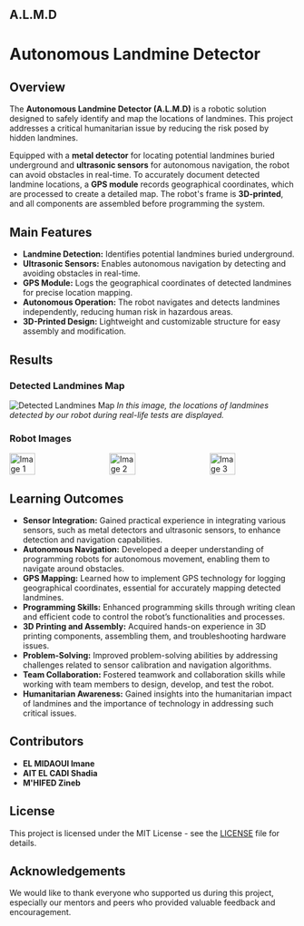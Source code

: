 ## A.L.M.D
# Autonomous Landmine Detector 

## Overview
The **Autonomous Landmine Detector (A.L.M.D)** is a robotic solution designed to safely identify and map the locations of landmines. This project addresses a critical humanitarian issue by reducing the risk posed by hidden landmines. 

Equipped with a **metal detector** for locating potential landmines buried underground and **ultrasonic sensors** for autonomous navigation, the robot can avoid obstacles in real-time. To accurately document detected landmine locations, a **GPS module** records geographical coordinates, which are processed to create a detailed map. The robot's frame is **3D-printed**, and all components are assembled before programming the system.

## Main Features
- **Landmine Detection:** Identifies potential landmines buried underground.
- **Ultrasonic Sensors:** Enables autonomous navigation by detecting and avoiding obstacles in real-time.
- **GPS Module:** Logs the geographical coordinates of detected landmines for precise location mapping.
- **Autonomous Operation:** The robot navigates and detects landmines independently, reducing human risk in hazardous areas.
- **3D-Printed Design:** Lightweight and customizable structure for easy assembly and modification.

## Results
### Detected Landmines Map
![Detected Landmines Map](https://github.com/user-attachments/assets/b7bea3c4-072b-4ad1-a201-447bf2374e5e)
*In this image, the locations of landmines detected by our robot during real-life tests are displayed.*

### Robot Images
<div style="display: flex; justify-content: space-between;">
  <img src="https://github.com/user-attachments/assets/7fb87300-9450-41d9-b384-80bef7615f1f" alt="Image 1" style="width: 30%;"/>
  <img src="https://github.com/user-attachments/assets/63c69ff2-30ed-4470-b451-f755b9ad8dcb" alt="Image 2" style="width: 30%;"/>
  <img src="https://github.com/user-attachments/assets/ffe642a0-5ef9-4919-8ec5-bcc321d460ca" alt="Image 3" style="width: 30%;"/>
</div>

## Learning Outcomes
- **Sensor Integration:** Gained practical experience in integrating various sensors, such as metal detectors and ultrasonic sensors, to enhance detection and navigation capabilities.
- **Autonomous Navigation:** Developed a deeper understanding of programming robots for autonomous movement, enabling them to navigate around obstacles.
- **GPS Mapping:** Learned how to implement GPS technology for logging geographical coordinates, essential for accurately mapping detected landmines.
- **Programming Skills:** Enhanced programming skills through writing clean and efficient code to control the robot’s functionalities and processes.
- **3D Printing and Assembly:** Acquired hands-on experience in 3D printing components, assembling them, and troubleshooting hardware issues.
- **Problem-Solving:** Improved problem-solving abilities by addressing challenges related to sensor calibration and navigation algorithms.
- **Team Collaboration:** Fostered teamwork and collaboration skills while working with team members to design, develop, and test the robot.
- **Humanitarian Awareness:** Gained insights into the humanitarian impact of landmines and the importance of technology in addressing such critical issues.

## Contributors
- **EL MIDAOUI Imane**
- **AIT EL CADI Shadia**
- **M'HIFED Zineb**

## License
This project is licensed under the MIT License - see the [LICENSE](LICENSE) file for details.

## Acknowledgements
We would like to thank everyone who supported us during this project, especially our mentors and peers who provided valuable feedback and encouragement.
